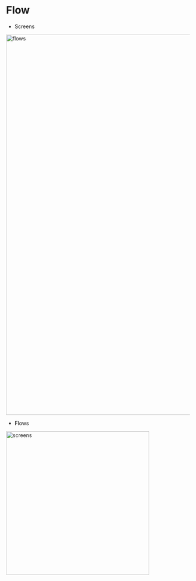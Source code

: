 # Flow

* Screens
<img width="1040" alt="flows" src="https://user-images.githubusercontent.com/4906243/43846764-ca92d560-9b37-11e8-95b2-29d701e82d63.png">

* Flows

<img width="392" alt="screens" src="https://user-images.githubusercontent.com/4906243/43846642-8335c826-9b37-11e8-974a-8268b6982c9f.png">

